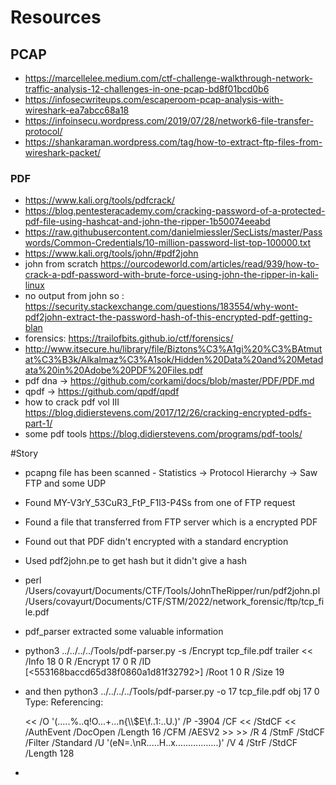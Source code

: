 # Resources
## PCAP
* https://marcellelee.medium.com/ctf-challenge-walkthrough-network-traffic-analysis-12-challenges-in-one-pcap-bd8f01bcd0b6
* https://infosecwriteups.com/escaperoom-pcap-analysis-with-wireshark-ea7abcc68a18
* https://infoinsecu.wordpress.com/2019/07/28/network6-file-transfer-protocol/
* https://shankaraman.wordpress.com/tag/how-to-extract-ftp-files-from-wireshark-packet/
### PDF
* https://www.kali.org/tools/pdfcrack/
* https://blog.pentesteracademy.com/cracking-password-of-a-protected-pdf-file-using-hashcat-and-john-the-ripper-1b50074eeabd
* https://raw.githubusercontent.com/danielmiessler/SecLists/master/Passwords/Common-Credentials/10-million-password-list-top-100000.txt
* https://www.kali.org/tools/john/#pdf2john
* john from scratch https://ourcodeworld.com/articles/read/939/how-to-crack-a-pdf-password-with-brute-force-using-john-the-ripper-in-kali-linux
* no output from john so : https://security.stackexchange.com/questions/183554/why-wont-pdf2john-extract-the-password-hash-of-this-encrypted-pdf-getting-blan
* forensics: https://trailofbits.github.io/ctf/forensics/
* http://www.itsecure.hu/library/file/Biztons%C3%A1gi%20%C3%BAtmutat%C3%B3k/Alkalmaz%C3%A1sok/Hidden%20Data%20and%20Metadata%20in%20Adobe%20PDF%20Files.pdf
* pdf dna -> https://github.com/corkami/docs/blob/master/PDF/PDF.md
* qpdf -> https://github.com/qpdf/qpdf
* how to crack pdf vol III https://blog.didierstevens.com/2017/12/26/cracking-encrypted-pdfs-part-1/
* some pdf tools https://blog.didierstevens.com/programs/pdf-tools/

#Story 

* pcapng file has been scanned - Statistics -> Protocol Hierarchy -> Saw FTP and some UDP
* Found MY-V3rY_53CuR3_FtP_F1l3-P4Ss from one of FTP request
* Found a file that transferred from FTP server which is a encrypted PDF
* Found out that PDF didn't encrypted with a standard encryption
* Used pdf2john.pe to get hash but it didn't give a hash
* perl /Users/covayurt/Documents/CTF/Tools/JohnTheRipper/run/pdf2john.pl /Users/covayurt/Documents/CTF/STM/2022/network_forensic/ftp/tcp_file.pdf
* pdf_parser extracted some valuable information
* python3 ../../../../Tools/pdf-parser.py -s /Encrypt tcp_file.pdf
   trailer
  <<
    /Info 18 0 R
    /Encrypt 17 0 R
    /ID [<e297567983604560f58c3307b3a01904><553168baccd65d38f0860a1d81f32792>]
    /Root 1 0 R
    /Size 19
  >>
* and then python3 ../../../../Tools/pdf-parser.py -o 17 tcp_file.pdf
  obj 17 0
 Type:
 Referencing:

  <<
    /O '(.....%..q!O...+...n{\\\\$E\\f..1:..U.)'
    /P -3904
    /CF
      <<
        /StdCF
          <<
            /AuthEvent /DocOpen
            /Length 16
            /CFM /AESV2
          >>
      >>
    /R 4
    /StmF /StdCF
    /Filter /Standard
    /U '(eN=.\\nR.....H..x.................)'
    /V 4
    /StrF /StdCF
    /Length 128
  >>
* 
